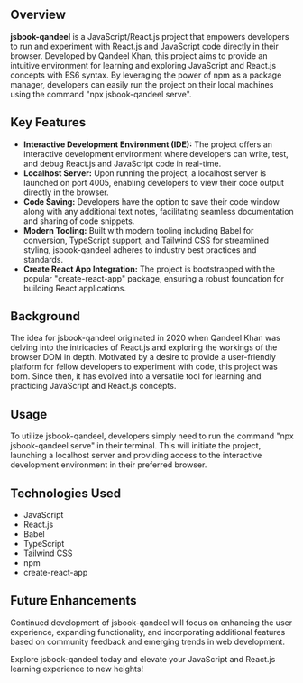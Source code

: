 ## Overview
  **jsbook-qandeel** is a JavaScript/React.js project that empowers developers to run and experiment with React.js and JavaScript code directly in their browser. Developed by Qandeel Khan, this project aims to provide an intuitive environment for learning and exploring JavaScript and React.js concepts with ES6 syntax. By leveraging the power of npm as a package manager, developers can easily run the project on their local machines using the command "npx jsbook-qandeel serve".
  
  ## Key Features
  
  - **Interactive Development Environment (IDE):** The project offers an interactive development environment where developers can write, test, and debug React.js and JavaScript code in real-time.
  - **Localhost Server:** Upon running the project, a localhost server is launched on port 4005, enabling developers to view their code output directly in the browser.
  - **Code Saving:** Developers have the option to save their code window along with any additional text notes, facilitating seamless documentation and sharing of code snippets.
  - **Modern Tooling:** Built with modern tooling including Babel for conversion, TypeScript support, and Tailwind CSS for streamlined styling, jsbook-qandeel adheres to industry best practices and standards.
  - **Create React App Integration:** The project is bootstrapped with the popular "create-react-app" package, ensuring a robust foundation for building React applications.
  
  ## Background
  
  The idea for jsbook-qandeel originated in 2020 when Qandeel Khan was delving into the intricacies of React.js and exploring the workings of the browser DOM in depth. Motivated by a desire to provide a user-friendly platform for fellow developers to experiment with code, this project was born. Since then, it has evolved into a versatile tool for learning and practicing JavaScript and React.js concepts.
  
  ## Usage
  
  To utilize jsbook-qandeel, developers simply need to run the command "npx jsbook-qandeel serve" in their terminal. This will initiate the project, launching a localhost server and providing access to the interactive development environment in their preferred browser.
  
  ## Technologies Used
  
  - JavaScript
  - React.js
  - Babel
  - TypeScript
  - Tailwind CSS
  - npm
  - create-react-app
  
  ## Future Enhancements
  
  Continued development of jsbook-qandeel will focus on enhancing the user experience, expanding functionality, and incorporating additional features based on community feedback and emerging trends in web development.
  
  Explore jsbook-qandeel today and elevate your JavaScript and React.js learning experience to new heights!